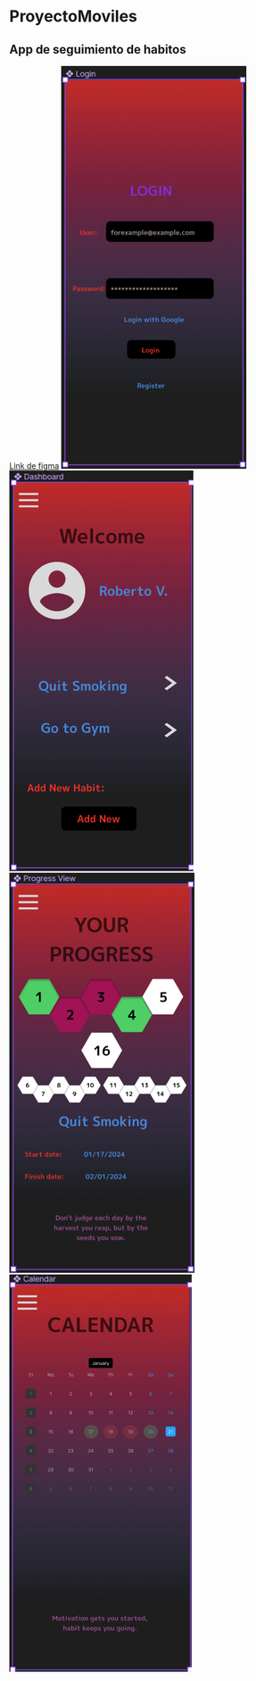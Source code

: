 # ProyectoMoviles
## App de seguimiento de habitos
[Link de figma](https://www.figma.com/file/nyhco2SvP9uky9Zf1qr9HW/Untitled?type=design&node-id=4-69&mode=design&t=kvIZvCGjbTx8CYUt-0)
![Login](/Images/Login.png)
![Dashboard](/Images/Dashboard.png)\
![Progress View](/Images/ProgressView.png)
![Calendar](/Images/Calendar.png)
